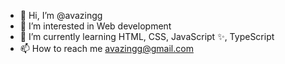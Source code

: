 - 👋 Hi, I’m @avazingg
- 👀 I’m interested in Web development 
- 🌱 I’m currently learning HTML, CSS, JavaScript ✨, TypeScript
- 📫 How to reach me avazingg@gmail.com

<!---
avazingg/avazingg is a ✨ special ✨ repository because its `README.md` (this file) appears on your GitHub profile.
You can click the Preview link to take a look at your changes.
--->
